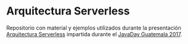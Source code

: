 # Arquitectura Serverless

Repositorio con material y ejemplos utilizados durante la presentación [Arquitectura Serverless](http://www.guate-jug.net/javaday2017/blog/2017/9-serverless.html) impartida durante el [JavaDay Guatemala 2017](http://www.guate-jug.net/javaday2017/index.html).
